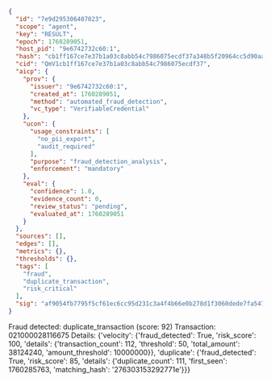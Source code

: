 ```json
{
  "id": "7e9d295306407023",
  "scope": "agent",
  "key": "RESULT",
  "epoch": 1760289051,
  "host_pid": "9e6742732c60:1",
  "hash": "cb1ff167ce7e37b1a03c8abb54c7986075ecdf37a348b5f20964cc5d90aa5e13",
  "cid": "QmV1cb1ff167ce7e37b1a03c8abb54c7986075ecdf37",
  "aicp": {
    "prov": {
      "issuer": "9e6742732c60:1",
      "created_at": 1760289051,
      "method": "automated_fraud_detection",
      "vc_type": "VerifiableCredential"
    },
    "ucon": {
      "usage_constraints": [
        "no_pii_export",
        "audit_required"
      ],
      "purpose": "fraud_detection_analysis",
      "enforcement": "mandatory"
    },
    "eval": {
      "confidence": 1.0,
      "evidence_count": 0,
      "review_status": "pending",
      "evaluated_at": 1760289051
    }
  },
  "sources": [],
  "edges": [],
  "metrics": {},
  "thresholds": {},
  "tags": [
    "fraud",
    "duplicate_transaction",
    "risk_critical"
  ],
  "sig": "af9054fb7795f5cf61ec6cc95d231c3a4f4b66e0b278d1f3060dede7fa547133"
}
```

Fraud detected: duplicate_transaction (score: 92)
Transaction: 021000028116675
Details: {'velocity': {'fraud_detected': True, 'risk_score': 100, 'details': {'transaction_count': 112, 'threshold': 50, 'total_amount': 38124240, 'amount_threshold': 10000000}}, 'duplicate': {'fraud_detected': True, 'risk_score': 85, 'details': {'duplicate_count': 111, 'first_seen': 1760285763, 'matching_hash': '276303153292771e'}}}